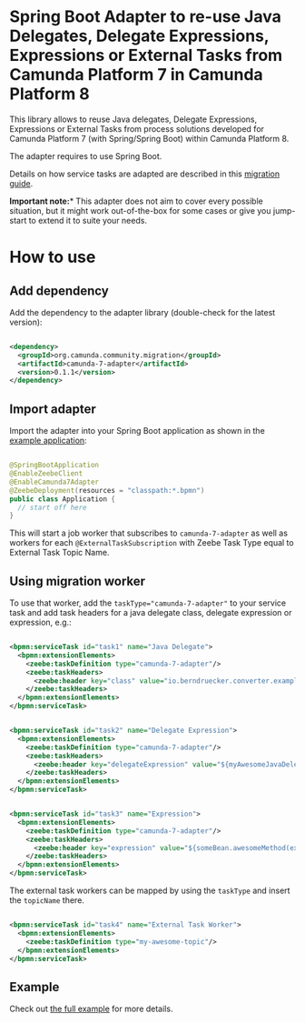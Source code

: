 # Spring Boot Adapter to re-use Java Delegates, Delegate Expressions, Expressions or External Tasks from Camunda Platform 7 in Camunda Platform 8

This library allows to reuse Java delegates, Delegate Expressions, Expressions or External Tasks from process solutions developed for Camunda Platform 7 (with Spring/Spring Boot) within Camunda Platform 8.

The adapter requires to use Spring Boot.

Details on how service tasks are adapted are described in this [migration guide](https://docs.camunda.io/docs/guides/migrating-from-Camunda-Platform/#migration-tooling).

**Important note:*** This adapter does not aim to cover every possible situation, but it might work out-of-the-box for some cases or give you jump-start to extend it to suite your needs.

# How to use

## Add dependency

Add the dependency to the adapter library (double-check for the latest version):

```xml

<dependency>
  <groupId>org.camunda.community.migration</groupId>
  <artifactId>camunda-7-adapter</artifactId>
  <version>0.1.1</version>
</dependency>
```

## Import adapter

Import the adapter into your Spring Boot application as shown in the [example application](../example/process-solution-migrated/src/main/java/io/berndruecker/converter/example/Application.java):

```java

@SpringBootApplication
@EnableZeebeClient
@EnableCamunda7Adapter
@ZeebeDeployment(resources = "classpath:*.bpmn")
public class Application {
  // start off here
}
```

This will start a job worker that subscribes to `camunda-7-adapter` as well as workers for each `@ExternalTaskSubscription` with Zeebe Task Type equal to External Task Topic Name.

## Using migration worker

To use that worker, add the `taskType="camunda-7-adapter"` to your service task and add task headers for a java delegate class, delegate expression or expression, e.g.:

```xml

<bpmn:serviceTask id="task1" name="Java Delegate">
  <bpmn:extensionElements>
    <zeebe:taskDefinition type="camunda-7-adapter"/>
    <zeebe:taskHeaders>
      <zeebe:header key="class" value="io.berndruecker.converter.example.SampleJavaDelegate"/>
    </zeebe:taskHeaders>
  </bpmn:extensionElements>
</bpmn:serviceTask>
```

```xml

<bpmn:serviceTask id="task2" name="Delegate Expression">
  <bpmn:extensionElements>
    <zeebe:taskDefinition type="camunda-7-adapter"/>
    <zeebe:taskHeaders>
      <zeebe:header key="delegateExpression" value="${myAwesomeJavaDelegateBean}"/>
    </zeebe:taskHeaders>
  </bpmn:extensionElements>
</bpmn:serviceTask>
```

```xml

<bpmn:serviceTask id="task3" name="Expression">
  <bpmn:extensionElements>
    <zeebe:taskDefinition type="camunda-7-adapter"/>
    <zeebe:taskHeaders>
      <zeebe:header key="expression" value="${someBean.awesomeMethod(execution, someVar)}"/>
    </zeebe:taskHeaders>
  </bpmn:extensionElements>
</bpmn:serviceTask>
```

The external task workers can be mapped by using the `taskType` and insert the `topicName` there.

```xml

<bpmn:serviceTask id="task4" name="External Task Worker">
  <bpmn:extensionElements>
    <zeebe:taskDefinition type="my-awesome-topic"/>
  </bpmn:extensionElements>
</bpmn:serviceTask>
```

## Example

Check out [the full example](../example/process-solution-migrated/src/main/resources/process.bpmn) for more details.
